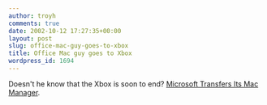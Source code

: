 ```yaml
---
author: troyh
comments: true
date: 2002-10-12 17:27:35+00:00
layout: post
slug: office-mac-guy-goes-to-xbox
title: Office Mac guy goes to Xbox
wordpress_id: 1694
---
```


Doesn't he know that the Xbox is soon to end? [Microsoft Transfers Its Mac Manager](http://biz.yahoo.com/ap/021011/_macintosh_1.html).

